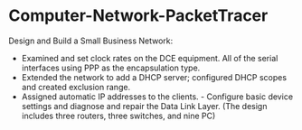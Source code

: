 # Computer-Network-PacketTracer
Design and Build a Small Business Network:   
- Examined and set clock rates on the DCE equipment. All of the serial interfaces using PPP as the encapsulation type.  
- Extended the network to add a DHCP server; configured DHCP scopes and created exclusion range.  
- Assigned automatic IP addresses to the clients. - Configure basic device settings and diagnose and repair the Data Link Layer.
(The design includes three routers, three switches, and nine PC)
